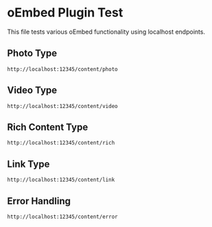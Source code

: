 # oEmbed Plugin Test

This file tests various oEmbed functionality using localhost endpoints.

## Photo Type

```oembed
http://localhost:12345/content/photo
```

## Video Type

```oembed
http://localhost:12345/content/video
```

## Rich Content Type

```oembed
http://localhost:12345/content/rich
```

## Link Type

```oembed
http://localhost:12345/content/link
```

## Error Handling

```oembed
http://localhost:12345/content/error
```
